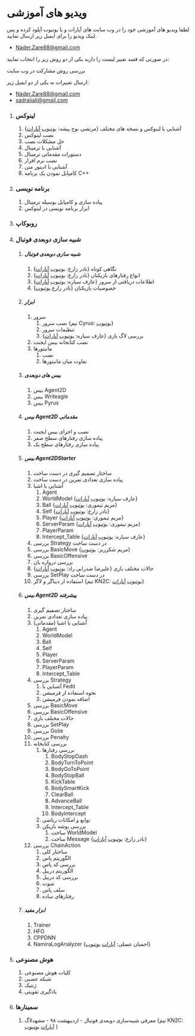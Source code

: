 # ویدیو های آموزشی

لطفا ویدیو های آموزشی خود را در وب سایت های آپارات و یا یوتیوب آپلود کرده و پس لینک ویدیو را برای ایمیل زیر ارسال نمایید.

- Nader.Zare88@gmail.com

در صورتی که قصد تغییر لیست را دارید یکی از دو روش زیر را انتخاب نمایید:

بررسی روش مشارکت در وب سایت

ارسال تغییرات به یکی از دو ایمیل زیر:

- Nader.Zare88@gmail.com
- sadraiiali@gmail.com



1. ### لینوکس

   1. آشنایی با لینوکس و نسخه های مختلف {مرتضی نوح پیشه: [یوتیوب](https://youtu.be/Ha_PN98_YIg) [آپارات](https://aparat.com/v/XKnaZ)}
   2. نصب لینوکس
   3. حل مشکلات نصب
   4. آشنایی با ترمینال
   5. دستورات مقدماتی ترمینال
   6. نصب نرم افزار
   7. آشنایی با ادیتور متن
   8. کامپایل نمودن یک برنامه C++

2. ### برنامه نویسی

   1. پیاده سازی و کامپایل بوسیله ترمینال
   2. ابزار برنامه نویسی در لینوکس

3. ### روبوکاپ

4. ### شبیه سازی دوبعدی فوتبال

   1. ##### شبیه سازی دوبعدی فوتبال

      1. نگاهی کوتاه {نادر زارع: [یوتیوب](https://youtu.be/B6Sq8n5CTDs) [آپارات](https://www.aparat.com/v/RwxX5#)}
      2. انواع رفتارهای بازیکنان {نادر زارع: [یوتیوب](https://youtu.be/ShxJMwTQRkk) [آپارات](https://www.aparat.com/v/t6RuC)}
      3. اطلاعات دریافتی از سرور {عارف سیاره: [یوتیوب](https://youtu.be/RAmhuflGxyg) [آپارات](https://www.aparat.com/v/SHBvo)}
      4. خصوصیات بازیکنان {نادر زارع [یوتیوب](https://youtu.be/bUNks24tVYc)}

   2. ##### ابزار

      1. سرور
         1. نصب سرور {تیم Cyrus:‌ [یوتیوب](https://youtu.be/I65F7lo9QvU)}
         2. تنظیمات سرور
         3. بررسی لاگ بازی {عارف سیاره: [یوتیوب](https://youtu.be/__6x70S8vZU) [آپارات](https://www.aparat.com/v/XZB2e?playlist=398223)}
      2. نصب کتابخانه بیس ایجنت
      3. مانیتورها
         1. نصب
         2. تفاوت میان مانیتورها

   3. ##### بیس های دوبعدی

      1. بیس Agent2D
      2. بیس Writeagle
      3. بیس Pyrus

   4. ##### بیس Agent2D مقدماتی

      1. نصب و اجرای بیس ایجنت
      2. پیاده سازی رفتارهای سطح صفر
      3. پیاده سازی رفتارهای سطح یک

   5. ##### بیس Agent2DStarter 

      1. ساختار تصمیم گیری <Badge type="warning">در دست ساخت</Badge>
      2. پیاده سازی تعدادی تمرین <Badge type="warning">در دست ساخت</Badge>
      3. آشنایی با اشیا 
         1. Agent 
         2. WorldModel {عارف سیاره: [یوتیوب](https://youtu.be/Fu7nP4uGMcg) [آپارات](https://www.aparat.com/v/plI1k?playlist=398223)}
         3. Ball {مریم تیموری: [یوتیوب](https://youtu.be/X558hSXa74k) [آپارات](https://www.aparat.com/v/ibwcl?playlist=398223)}
         4. Self {نادر زارع:‌ [یوتیوب](https://youtu.be/y7ya90mKy0g) [آپارات](https://www.aparat.com/v/KOQhf?playlist=398223)}
         5. Player  {مریم تیموری: [یوتیوب](https://youtu.be/ISZXi8PaxVU) [آپارات](https://www.aparat.com/v/DzdPC?playlist=398223)}
         6. ServerParam {مریم تیموری: [یوتیوب](https://youtu.be/cPToqeVC7Do) [آپارات](https://www.aparat.com/v/bR7SW)}
         7. PlayerParam
         8. Intercept_Table {عارف سیاره:‌ [یوتیوب](https://youtu.be/_l_KJZCF8Zk) [آپارات](https://www.aparat.com/v/W0wEJ?playlist=398223)}
      4. بررسی Strategy <Badge type="warning">در دست ساخت</Badge>
      5. بررسی BasicMove {مریم شکرریز: [یوتیوب](https://youtu.be/ve-wvML2HyA)}
      6. بررسی BasicOffensive 
      7. بررسی دروازه بان
      8. حالات مختلف بازی {علیرضا صدرایی راد:‌ [یوتیوب](https://youtu.be/dYAtq6pxqQI) [آپارات](https://www.aparat.com/v/mGB84)}
      9. بررسی SetPlay <Badge type="warning">در دست ساخت</Badge>
      10. استفاده از دیباگر و لاگر {تیم KN2C: [یوتیوب](https://youtu.be/R_NZYA5aVRg) [آپارات](https://www.aparat.com/v/3aNor)}

   6. ##### بیس Agent2D پیشرفته

      1. ساختار تصمیم گیری
      2. پیاده سازی تعدادی تمرین
      3. آشنایی با اشیا (مقدماتی)
         1. Agent
         2. WorldModel
         3. Ball
         4. Self
         5. Player
         6. ServerParam
         7. PlayerParam
         8. Intercept_Table
      4. بررسی Strategy
         1. آشنایی با Fedit
         2. نحوه استفاده از فرمیشن
         3. اضافه نمودن فرمیشن
      5. بررسی BasicMove
      6. بررسی BasicOffensive
      7. حالات مختلف بازی
      8. بررسی SetPlay
      9. بررسی Golie
      10. بررسی Penalty
      11. بررسی کتابخانه
          1. بررسی رفتارها
             1. BodyStopDash
             2. BodyTurnToPoint
             3. BodyGoToPoint
             4. BodyStopBall
             5. KickTable
             6. BodySmartKick
             7. ClearBall
             8. AdvanceBall
             9. Intercept_Table
             10. BodyIntercept
          2. توابع و امکانات ریاضی
          3. بررسی پوشه بازیکن
             1. ساخت WorldModel
             2. ساخت Message {نادر زارع: [یوتیوب](https://youtu.be/a7iovIZ26uE) [آپارات](https://www.aparat.com/v/cXrJd)}
      12. بررسی ChainAction
          1. ساختار کلی
          2. الگوریتم پاس
          3. بررسی کد پاس
          4. الگوریتم دریبل
          5. بررسی کد دریبل
          6. شوت
          7. سلف پاس
          8. رفتارهای ساده

   7. ##### ابزار مفید

      1. Trainer
      2. HFO
      3. CPPDNN
      4. NamiraLogAnalyzer {احسان عسلی: [آپارات](https://www.aparat.com/v/yVOkK) [یوتیوب](https://youtu.be/mRuxg-xy7pY)}

5. ### هوش مصنوعی

   1. کلیات هوش مصنوعی
   2. شبکه عصبی
   3. ژنتیک
   4. یادگیری تقویتی
   
6. ### سمینارها

   1. معرفی شبیه‌سازی دوبعدی فوتبال - اردیبهشت ۹۸ - مشهدلاگ {تیم KN2C: [آپارات](https://www.aparat.com/v/y0Sa7) [یوتیوب](https://youtu.be/RvktEzH4glA) }
